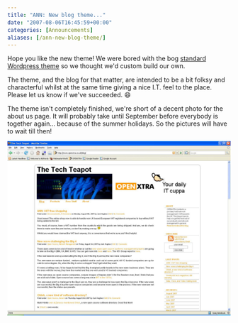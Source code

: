 ```yaml
---
title: "ANN: New blog theme..."
date: "2007-08-06T16:45:59+00:00"
categories: [Announcements]
aliases: [/ann-new-blog-theme/]
---
```


Hope you like the new theme! We were bored with the bog [standard Wordpress theme](http://themes.wordpress.net/columns/2-columns/727/nikynik-orange-2/) so we thought we'd custom build our own.

The theme, and the blog for that matter, are intended to be a bit folksy and characterful whilst at the same time giving a nice I.T. feel to the place. Please let us know if we've succeeded. :smile:

The theme isn't completely finished, we're short of a decent photo for the about us page. It will probably take until September before everybody is together again... because of the summer holidays. So the pictures will have to wait till then!

![New blog theme](blog.jpg)
